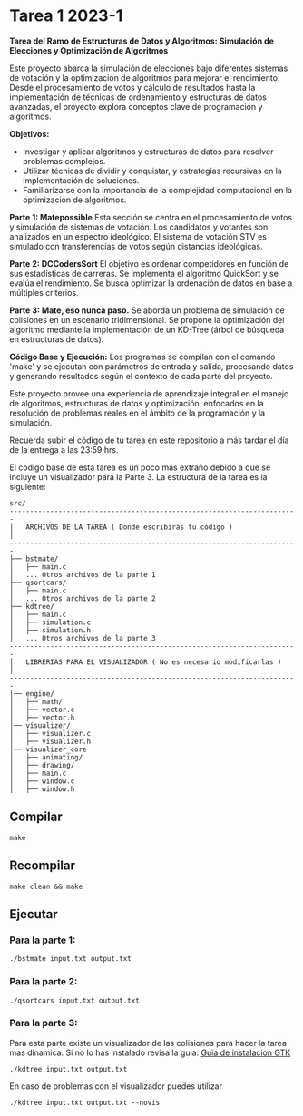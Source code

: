 # Tarea 1 2023-1
**Tarea del Ramo de Estructuras de Datos y Algoritmos: Simulación de Elecciones y Optimización de Algoritmos**

Este proyecto abarca la simulación de elecciones bajo diferentes sistemas de votación y la optimización de algoritmos para mejorar el rendimiento. Desde el procesamiento de votos y cálculo de resultados hasta la implementación de técnicas de ordenamiento y estructuras de datos avanzadas, el proyecto explora conceptos clave de programación y algoritmos.

**Objetivos:**
- Investigar y aplicar algoritmos y estructuras de datos para resolver problemas complejos.
- Utilizar técnicas de dividir y conquistar, y estrategias recursivas en la implementación de soluciones.
- Familiarizarse con la importancia de la complejidad computacional en la optimización de algoritmos.

**Parte 1: Matepossible**
Esta sección se centra en el procesamiento de votos y simulación de sistemas de votación. Los candidatos y votantes son analizados en un espectro ideológico. El sistema de votación STV es simulado con transferencias de votos según distancias ideológicas.

**Parte 2: DCCodersSort**
El objetivo es ordenar competidores en función de sus estadísticas de carreras. Se implementa el algoritmo QuickSort y se evalúa el rendimiento. Se busca optimizar la ordenación de datos en base a múltiples criterios.

**Parte 3: Mate, eso nunca paso.**
Se aborda un problema de simulación de colisiones en un escenario tridimensional. Se propone la optimización del algoritmo mediante la implementación de un KD-Tree (árbol de búsqueda en estructuras de datos).

**Código Base y Ejecución:**
Los programas se compilan con el comando 'make' y se ejecutan con parámetros de entrada y salida, procesando datos y generando resultados según el contexto de cada parte del proyecto.

Este proyecto provee una experiencia de aprendizaje integral en el manejo de algoritmos, estructuras de datos y optimización, enfocados en la resolución de problemas reales en el ámbito de la programación y la simulación.

Recuerda subir el código de tu tarea en este repositorio a más tardar el día de la entrega a las 23:59 hrs.

El codigo base de esta tarea es un poco más extraño debido a que se incluye un visualizador para la Parte 3. La estructura de la tarea es la siguiente:

```
src/
-----------------------------------------------------------------------
│   ARCHIVOS DE LA TAREA ( Donde escribirás tu código )               │
-----------------------------------------------------------------------
├── bstmate/
│   ├── main.c
│   ... Otros archivos de la parte 1
├── qsortcars/
│   ├── main.c
│   ... Otros archivos de la parte 2
├── kdtree/
│   ├── main.c
│   ├── simulation.c
│   ├── simulation.h
│   ... Otros archivos de la parte 3
-----------------------------------------------------------------------
│   LIBRERIAS PARA EL VISUALIZADOR ( No es necesario modificarlas )   │
-----------------------------------------------------------------------
│── engine/
│   ├── math/
│   ├── vector.c
│   ├── vector.h
│── visualizer/
│   ├── visualizer.c
│   ├── visualizer.h
│── visualizer_core
│   ├── animating/
│   ├── drawing/
│   ├── main.c
│   ├── window.c
│   ├── window.h
```

## Compilar

```
make
```

## Recompilar

```
make clean && make
```

## Ejecutar

### Para la parte 1:
```
./bstmate input.txt output.txt
```

### Para la parte 2:
```
./qsortcars input.txt output.txt
```

### Para la parte 3:

Para esta parte existe un visualizador de las colisiones para hacer la tarea mas dinamica. Si no lo has instalado revisa la guia:
[Guia de instalacion GTK](https://github.com/IIC2133-PUC/2023-1/blob/master/Gu%C3%ADas/Set%20Up/3.0%20(Extra)%20GTK.md)

```
./kdtree input.txt output.txt
```

En caso de problemas con el visualizador puedes utilizar

```
./kdtree input.txt output.txt --novis
```
